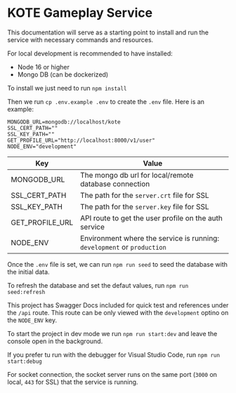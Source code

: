 # KOTE Gameplay Service

This documentation will serve as a starting point to install and run the service with necessary commands and resources.

For local development is recommended to have installed:

-   Node 16 or higher
-   Mongo DB (can be dockerized)

To install we just need to run `npm install`

Then we run `cp .env.example .env` to create the `.env` file. Here is an example:

```
MONGODB_URL=mongodb://localhost/kote
SSL_CERT_PATH=""
SSL_KEY_PATH=""
GET_PROFILE_URL="http://localhost:8000/v1/user"
NODE_ENV="development"
```

| Key             | Value                                                                   |
| --------------- | ----------------------------------------------------------------------- |
| MONGODB_URL     | The mongo db url for local/remote database connection                   |
| SSL_CERT_PATH   | The path for the `server.crt` file for SSL                              |
| SSL_KEY_PATH    | The path for the `server.key` file for SSL                              |
| GET_PROFILE_URL | API route to get the user profile on the auth service                   |
| NODE_ENV        | Environment where the service is running: `development` or `production` |

Once the `.env` file is set, we can run `npm run seed` to seed the database with the initial data.

To refresh the database and set the defaut values, run `npm run seed:refresh`

This project has Swagger Docs included for quick test and references under the `/api` route.
This route can be only viewed with the `development` optino on the `NODE_ENV` key.

To start the project in dev mode we run `npm run start:dev` and leave the console open in the background.

If you prefer tu run with the debugger for Visual Studio Code, run `npm run start:debug`

For socket connection, the socket server runs on the same port (`3000` on local, `443` for SSL) that the service is running.
